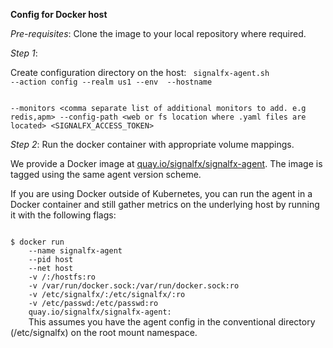 <b>Config for Docker host</b>

*Pre-requisites*:
Clone the image to your local repository where required.

*Step 1*: 

Create configuration directory on the host:
<code>
signalfx-agent.sh 
    --action config 
    --realm us1 
    --env <mandatory environment> 
    --hostname <optional hostname>  
    --monitors <comma separate list of additional monitors to add. e.g redis,apm> 
    --config-path <web or fs location where .yaml files are located> 
    <SIGNALFX_ACCESS_TOKEN>
    </code>

*Step 2*:
Run the docker container with appropriate volume mappings. 

We provide a Docker image at <a href=quay.io/signalfx/signalfx-agent>quay.io/signalfx/signalfx-agent</a>. The image is tagged using the same agent version scheme.

If you are using Docker outside of Kubernetes, you can run the agent in a Docker container and still gather metrics on the underlying host by running it with the following flags:

<code>
$ docker run 
    --name signalfx-agent 
    --pid host 
    --net host 
    -v /:/hostfs:ro 
    -v /var/run/docker.sock:/var/run/docker.sock:ro 
    -v /etc/signalfx/:/etc/signalfx/:ro 
    -v /etc/passwd:/etc/passwd:ro 
    quay.io/signalfx/signalfx-agent:<version>
    </code>
This assumes you have the agent config in the conventional directory (/etc/signalfx) on the root mount namespace. 
